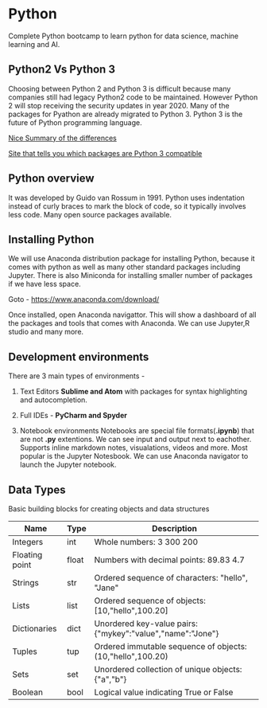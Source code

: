 # Python
Complete Python bootcamp to learn python for data science, machine learning and AI.

## Python2 Vs Python 3
Choosing between Python 2 and Python 3 is difficult because many companies still had legacy Python2 code to be maintained. However Python 2 will stop receiving the security updates in year 2020. Many of the packages for Pyathon are already migrated to Python 3. Python 3 is the future of Python programming language.

[Nice Summary of the differences](http://sebastianraschka.com/Articles/2014_python_2_3_key_diff.html)

[Site that tells you which packages are Python 3 compatible](http://py3readiness.org/)

## Python overview
It was developed by Guido van Rossum in 1991. Python uses indentation instead of curly braces to mark the block of code, so it typically involves less code. Many open source packages available.

## Installing Python
We will use Anaconda distribution package for installing Python, because it comes with python as well as many other standard packages including Jupyter. There is also Miniconda for installing smaller number of packages if we have less space.

Goto - https://www.anaconda.com/download/

Once installed, open Anaconda navigattor. This will show a dashboard of all the packages and tools that comes with Anaconda. We can use Jupyter,R studio and many more.

## Development environments
There are 3 main types of environments -
1. Text Editors
**Sublime and Atom** with packages for syntax highlighting and autocompletion.

2. Full IDEs - 
**PyCharm and Spyder**

3. Notebook environments
Notebooks are special file formats(**.ipynb**) that are not **.py** extentions. We can see input and output next to eachother. Supports inline markdown notes, visualations, videos and more. Most popular is the Jupyter Notesbook. We can use Anaconda navigator to launch the Jupyter notebook.

## Data Types
Basic building blocks for creating objects and data structures

Name | Type | Description
------------ | ------------- | -------------
Integers | int | Whole numbers: 3 300 200
Floating point | float | Numbers with decimal points: 89.83 4.7
Strings | str | Ordered sequence of characters: "hello", "Jane"
Lists | list | Ordered sequence of objects: [10,"hello",100.20]
Dictionaries | dict | Unordered key-value pairs: {"mykey":"value","name":"Jone"}
Tuples | tup | Ordered immutable sequence of objects: (10,"hello",100.20)
Sets | set | Unordered collection of unique objects: {"a","b"}
Boolean | bool | Logical value indicating True or False